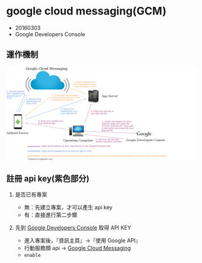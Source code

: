 # google cloud messaging(GCM)

- 20160303
- Google Developers Console

## 運作機制

![img1](~resource/gcm_base_1.png)

## 註冊 api key(紫色部分)

1. 是否已有專案

	- 無：先建立專案，才可以產生 api key
	- 有：直接進行第二步驟
	
2. 先到 [Google Developers Console](https://console.developers.google.com/project) 取得 API KEY

	- 進入專案後，『資訊主頁』->『使用 Google API』
	- 行動服務類 api -> [Google Cloud Messaging](https://console.developers.google.com/apis/api/googlecloudmessaging/overview?project=test2-1239)
	- `enable`
